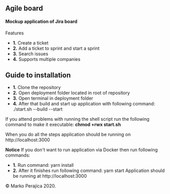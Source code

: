 ## Agile board

#### Mockup application of Jira board

Features

 * **1.** Create a ticket
 * **2.** Add a ticket to sprint and start a sprint
 * **3.** Search issues
 * **4.** Supports multiple companies


## Guide to installation

 * **1.** Clone the repository
 * **2.** Open deployment folder located in root of repository
 * **3.** Open terminal in deployment folder
 * **4.** After that build and start up application with following command: ./start.sh --build --start

 If you attend problems with running the shell script run the following command to make it executable: **chmod +rwx start.sh**


 When you do all the steps application should be running on http://localhost:3000

 **Notice**
 If you don't want to run application via Docker then run following commands:
  * **1.** Run command: yarn install
  * **2.** After it finishes run following command: yarn start 
 Application should be running at http://localhost:3000


© Marko Perajica 2020.
